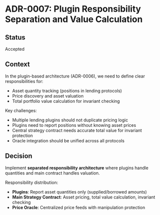 # ADR-0007: Plugin Responsibility Separation and Value Calculation

## Status
Accepted

## Context
In the plugin-based architecture (ADR-0006), we need to define clear responsibilities for:
- Asset quantity tracking (positions in lending protocols)
- Price discovery and asset valuation 
- Total portfolio value calculation for invariant checking

Key challenges:
- Multiple lending plugins should not duplicate pricing logic
- Plugins need to report positions without knowing asset prices
- Central strategy contract needs accurate total value for invariant protection
- Oracle integration should be unified across all protocols

## Decision
Implement **separated responsibility architecture** where plugins handle quantities and main contract handles valuation.

Responsibility distribution:
- **Plugins**: Report asset quantities only (supplied/borrowed amounts)
- **Main Strategy Contract**: Asset pricing, total value calculation, invariant checking
- **Price Oracle**: Centralized price feeds with manipulation protection
